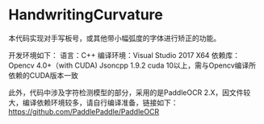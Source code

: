 # HandwritingCurvature

本代码实现对手写板号，或其他带小幅弧度的字体进行矫正的功能。

开发环境如下：
语言：C++
编译环境：Visual Studio 2017 X64
依赖库：
Opencv 4.0+（with CUDA)
Jsoncpp 1.9.2
cuda 10以上，需与Opencv编译所依赖的CUDA版本一致

此外，代码中涉及字符检测模型的部分，采用的是PaddleOCR 2.X，因文件较大，编译依赖环境较多，请自行编译准备，链接如下：
https://github.com/PaddlePaddle/PaddleOCR

